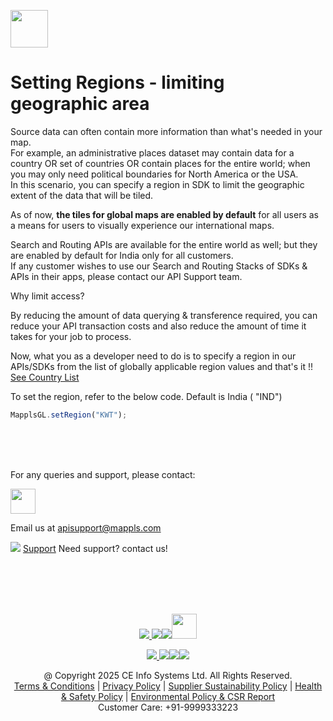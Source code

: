 
[<img src="https://about.mappls.com/images/mappls-b-logo.svg" height="60"/> </p>](https://www.mapmyindia.com/api)


# Setting Regions - limiting geographic area

Source data can often contain more information than what's needed in your map.  
For example, an administrative places dataset may contain data for a country OR set of countries OR contain places for the entire world; when you may only need political boundaries for North America or the USA.  
In this scenario, you can specify a region in SDK to limit the geographic extent of the data that will be tiled.

As of now, **the tiles for global maps are enabled by default** for all users as a means for users to visually experience our international maps.

Search and Routing APIs are available for the entire world as well; but they are enabled by default for India only for all customers.  
If any customer wishes to use our Search and Routing Stacks of SDKs & APIs in their apps, please contact our API Support team.

Why limit access?

By reducing the amount of data querying & transference required, you can reduce your API transaction costs and also reduce the amount of time it takes for your job to process.

Now, what you as a developer need to do is to specify a region in our APIs/SDKs from the list of globally applicable region values and that's it !! [See Country List](https://github.com/mappls-api/mappls-rest-apis/blob/main/docs/countryISO.md)

To set the region, refer to the below code. Default is India ( "IND")

```javascript 
MapplsGL.setRegion("KWT");
```
<br><br><br>

For any queries and support, please contact: 

[<img src="https://about.mappls.com/images/mappls-logo.svg" height="40"/> </p>](https://about.mappls.com/api/)
Email us at [apisupport@mappls.com](mailto:apisupport@mappls.com)


![](https://www.mapmyindia.com/api/img/icons/support.png)
[Support](https://about.mappls.com/contact/)
Need support? contact us!

<br></br>
<br></br>

[<p align="center"> <img src="https://www.mapmyindia.com/api/img/icons/stack-overflow.png"/> ](https://stackoverflow.com/questions/tagged/mappls-api)[![](https://www.mapmyindia.com/api/img/icons/blog.png)](https://about.mappls.com/blog/)[![](https://www.mapmyindia.com/api/img/icons/gethub.png)](https://github.com/Mappls-api)[<img src="https://mmi-api-team.s3.ap-south-1.amazonaws.com/API-Team/npm-logo.one-third%5B1%5D.png" height="40"/> </p>](https://www.npmjs.com/org/mapmyindia) 



[<p align="center"> <img src="https://www.mapmyindia.com/june-newsletter/icon4.png"/> ](https://www.facebook.com/Mapplsofficial)[![](https://www.mapmyindia.com/june-newsletter/icon2.png)](https://twitter.com/mappls)[![](https://www.mapmyindia.com/newsletter/2017/aug/llinkedin.png)](https://www.linkedin.com/company/mappls/)[![](https://www.mapmyindia.com/june-newsletter/icon3.png)](https://www.youtube.com/channel/UCAWvWsh-dZLLeUU7_J9HiOA)




<div align="center">@ Copyright 2025 CE Info Systems Ltd. All Rights Reserved.</div>

<div align="center"> <a href="https://about.mappls.com/api/terms-&-conditions">Terms & Conditions</a> | <a href="https://about.mappls.com/about/privacy-policy">Privacy Policy</a> | <a href="https://about.mappls.com/pdf/mapmyIndia-sustainability-policy-healt-labour-rules-supplir-sustainability.pdf">Supplier Sustainability Policy</a> | <a href="https://about.mappls.com/pdf/Health-Safety-Management.pdf">Health & Safety Policy</a> | <a href="https://about.mappls.com/pdf/Environment-Sustainability-Policy-CSR-Report.pdf">Environmental Policy & CSR Report</a>

<div align="center">Customer Care: +91-9999333223</div>
